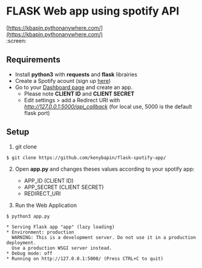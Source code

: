 # FLASK Web app using spotify API


[https://kbapin.pythonanywhere.com/](https://kbapin.pythonanywhere.com/)
<br>
:screen:

## Requirements
* Install **python3** with **requests** and **flask** librairies
* Create a Spotify acount (sign up [here](www.spotify.com))
* Go to your [Dashboard page](https://developer.spotify.com/dashboard/login) and create an app.
  - Please note **CLIENT ID** and **CLIENT SECRET**
  - Edit settings > add a Redirect URI with *http://127.0.0.1:5000/api_callback* (for local use, 5000 is the default flask port)
 

## Setup
1. git clone
```
$ git clone https://github.com/kenybapin/flask-spotify-app/
```
2. Open **app.py** and changes theses values according to your spotify app:
   - APP_ID (CLIENT ID)
   - APP_SECRET (CLIENT SECRET)
   - REDIRECT_URI

4. Run the Web Application
``` 
$ python3 app.py

* Serving Flask app "app" (lazy loading)
* Environment: production
  WARNING: This is a development server. Do not use it in a production deployment.
  Use a production WSGI server instead.
* Debug mode: off
* Running on http://127.0.0.1:5000/ (Press CTRL+C to quit)
```


